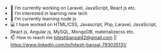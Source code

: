 - 🔭 I’m currently working on Laravel, JavaScript, React js etc.
- 👀 I’m interested in learning new tech
- 🌱 I’m currently learning node js
- 💻 I have worked on HTML/CSS, Javascript, Php, Laravel, JavaScript, React js, Angular js, MySQL, MongoDB, materializecss etc.
- 📫 How to reach me hiteshbansal42@gmail.com || https://www.linkedin.com/in/hitesh-bansal-793035131/

<!---
ihacker42/ihacker42 is a ✨ special ✨ repository because its `README.md` (this file) appears on your GitHub profile.
You can click the Preview link to take a look at your changes.
--->
